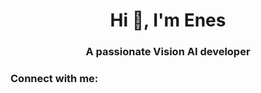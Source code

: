 <h1 align="center">Hi 👋, I'm Enes</h1>
<h3 align="center">A passionate Vision AI developer</h3>

<h3 align="left">Connect with me:</h3>
<p align="left">
</p>
